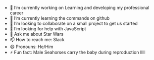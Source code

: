 - 🔭 I’m currently working on Learning and developing my professional career
- 🌱 I’m currently learning the commands on github
- 👯 I’m looking to collaborate on a small project to get us started
- 🤔 I’m looking for help with JavaScript
- 💬 Ask me about Star Wars
- 📫 How to reach me: Slack
- 😄 Pronouns: He/Him
- ⚡ Fun fact: Male Seahorses carry the baby during reproduction lllll
